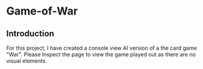 # Game-of-War

## Introduction
For this project, I have created a console view AI version of a the card game "War". Please Inspect the page to view the game played out as there are no visual elements.

